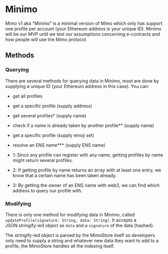 # Minimo

Mimo v1 aka "Minimo" is a minimal version of Mimo which only has support one profile per account (your Ethereum address is your unique ID). Minimo will be our MVP until we test our assumptions concerning e-contracts and how people will use the Mimo protocol.

## Methods

### Querying
There are several methods for querying data in Minimo, most are done by supplying a unique ID (your Ethereum address in this case). You can:

- get all profiles
- get a specific profile (supply address)
- get several profiles* (supply name)
- check if a name is already taken by another profile** (supply name)
- get a specific profile (supply emoji set)
- resolve an ENS name*** (supply ENS name)

- 1: Since any profile can register with any name, getting profiles by name might return several profiles.

- 2: If getting profile by name returns an array with at least one entry, we know that a certain name has been taken already.

- 3: By getting the owner of an ENS name with web3, we can find which address to query our profile with.

### Modifying
There is only one method for modifying data in Minimo, called `updateProfile(signature: String, data: String)`. It accepts a JSON.stringify-ied object as `data` and a `signature` of the data (hashed).

The stringify-ied object is parsed by the MimoStore itself so developers only need to supply a string and whatever new data they want to add to a profile, the MimoStore handles all the indexing itself.

